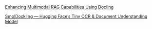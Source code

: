 [Enhancing Multimodal RAG Capabilities Using Docling](https://www.analyticsvidhya.com/blog/2025/03/enhancing-multimodal-rag-capabilities-using-docling/)

[SmolDockling — Hugging Face’s Tiny OCR & Document Understanding Model](https://medium.com/data-and-beyond/smoldockling-hugging-faces-tiny-ocr-document-understanding-model-dfc77162d4f5)

